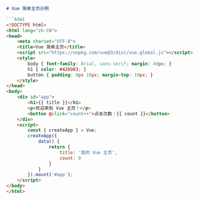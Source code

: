 ```markdown
# Vue 简单主页示例

```html
<!DOCTYPE html>
<html lang="zh-CN">
<head>
    <meta charset="UTF-8">
    <title>Vue 简单主页</title>
    <script src="https://unpkg.com/vue@3/dist/vue.global.js"></script>
    <style>
        body { font-family: Arial, sans-serif; margin: 40px; }
        h1 { color: #42b983; }
        button { padding: 8px 16px; margin-top: 10px; }
    </style>
</head>
<body>
    <div id="app">
        <h1>{{ title }}</h1>
        <p>欢迎来到 Vue 主页！</p>
        <button @click="count++">点击次数：{{ count }}</button>
    </div>
    <script>
        const { createApp } = Vue;
        createApp({
            data() {
                return {
                    title: '我的 Vue 主页',
                    count: 0
                }
            }
        }).mount('#app');
    </script>
</body>
</html>
```
```